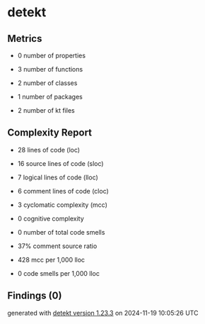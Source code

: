 # detekt

## Metrics

* 0 number of properties

* 3 number of functions

* 2 number of classes

* 1 number of packages

* 2 number of kt files

## Complexity Report

* 28 lines of code (loc)

* 16 source lines of code (sloc)

* 7 logical lines of code (lloc)

* 6 comment lines of code (cloc)

* 3 cyclomatic complexity (mcc)

* 0 cognitive complexity

* 0 number of total code smells

* 37% comment source ratio

* 428 mcc per 1,000 lloc

* 0 code smells per 1,000 lloc

## Findings (0)

generated with [detekt version 1.23.3](https://detekt.dev/) on 2024-11-19 10:05:26 UTC
